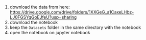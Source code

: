 1. download the data from here: https://drive.google.com/drive/folders/1XXGeG_a1CaxeLHbz-LJ0FGSYqGoEJfeU?usp=sharing
2. download the notebook
3. keep the `Datasets` folder in the same directory with the notebook
4. open the notebook on jupyter notebook
